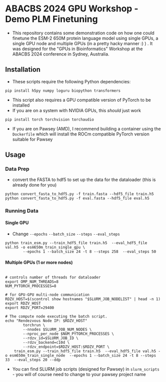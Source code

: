 # ABACBS 2024 GPU Workshop - Demo PLM Finetuning

* This repository contains some demonstration code on how one could finetune the ESM-2 650M protein language model using single GPUs, a single GPU node and multiple GPUs (in a pretty hacky manner :) ) . It was designed for the "GPUs in Bioinformatics" Workshop at the ABACBS 2024 conference in Sydney, Australia. 

## Installation

* These scripts require the following Python dependencies:

```
pip install h5py numpy loguru biopython transformers
```

* This script also requires a GPU compatible version of PyTorch to be installed
* If you are on a system with NVIDIA GPUs, this _should_ just work

```
pip install torch torchvision torchaudio
```

* If you are on Pawsey (AMD), I recommend building a container using the `Dockerfile` which will install the ROCm compatible PyTorch version suitable for Pawsey


## Usage

### Data Prep

* convert the FASTA to hdf5 to set up the data for the dataloader (this is already done for you)

```
python convert_fasta_to_hdf5.py -f train.fasta --hdf5_file train.h5
python convert_fasta_to_hdf5.py -f eval.fasta --hdf5_file eval.h5
```

### Running Data

#### Single GPU

* Change `--epochs` `--batch_size` `--steps`  `--eval_steps`

```
python train_esm.py --train_hdf5_file train.h5  --eval_hdf5_file val.h5 -o esm650m_train_single_gpu \
        --epochs 1 --batch_size 24 -t 8 --steps 258  --eval_steps 50
```

#### Multiple GPUs (1 or more nodes)

```

# controls number of threads for dataloader
export OMP_NUM_THREADS=8
NUM_PYTORCH_PROCESSES=8

# for GPU-GPU multi-node communication
RDZV_HOST=$(scontrol show hostnames "$SLURM_JOB_NODELIST" | head -n 1)
export RDZV_HOST
export RDZV_PORT=29400

# The compute node executing the batch script.
echo "Rendezvous Node IP: $RDZV_HOST"
        torchrun \
        --nnodes $SLURM_JOB_NUM_NODES \
        --nproc_per_node $NUM_PYTORCH_PROCESSES \
        --rdzv_id=$SLURM_JOB_ID \
        --rdzv_backend=c10d \
        --rdzv_endpoint=$RDZV_HOST:$RDZV_PORT \
	train_esm.py --train_hdf5_file train.h5  --eval_hdf5_file val.h5 -o esm650m_train_single_node  --epochs 1 --batch_size 24 -t 8 --steps 33  --eval_steps 20 --ddp

```

* You can find SLURM job scripts (designed for Pawsey) in `slurm_scripts` - you will of course need to change to your pawsey project name

